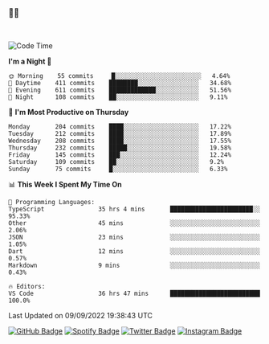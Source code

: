 ### 🤙🍺

<!-- <a href="https://github-readme-stats.vercel.app/api?username=hzak2xx&count_private=true&show_icons=true&theme=dracula">
  <img align="center" src="https://github-readme-stats.vercel.app/api?username=hzak2xx&count_private=true&show_icons=true&theme=dracula" />
</a>
</br> -->
</br>

<!--START_SECTION:waka-->
![Code Time](http://img.shields.io/badge/Code%20Time-1%2C828%20hrs%205%20mins-blue)

**I'm a Night 🦉** 

```text
🌞 Morning    55 commits     █░░░░░░░░░░░░░░░░░░░░░░░░   4.64% 
🌆 Daytime    411 commits    ████████░░░░░░░░░░░░░░░░░   34.68% 
🌃 Evening    611 commits    █████████████░░░░░░░░░░░░   51.56% 
🌙 Night      108 commits    ██░░░░░░░░░░░░░░░░░░░░░░░   9.11%

```
📅 **I'm Most Productive on Thursday** 

```text
Monday       204 commits    ████░░░░░░░░░░░░░░░░░░░░░   17.22% 
Tuesday      212 commits    ████░░░░░░░░░░░░░░░░░░░░░   17.89% 
Wednesday    208 commits    ████░░░░░░░░░░░░░░░░░░░░░   17.55% 
Thursday     232 commits    █████░░░░░░░░░░░░░░░░░░░░   19.58% 
Friday       145 commits    ███░░░░░░░░░░░░░░░░░░░░░░   12.24% 
Saturday     109 commits    ██░░░░░░░░░░░░░░░░░░░░░░░   9.2% 
Sunday       75 commits     █░░░░░░░░░░░░░░░░░░░░░░░░   6.33%

```


📊 **This Week I Spent My Time On** 

```text
💬 Programming Languages: 
TypeScript               35 hrs 4 mins       ███████████████████████░░   95.33% 
Other                    45 mins             ░░░░░░░░░░░░░░░░░░░░░░░░░   2.06% 
JSON                     23 mins             ░░░░░░░░░░░░░░░░░░░░░░░░░   1.05% 
Dart                     12 mins             ░░░░░░░░░░░░░░░░░░░░░░░░░   0.57% 
Markdown                 9 mins              ░░░░░░░░░░░░░░░░░░░░░░░░░   0.43%

🔥 Editors: 
VS Code                  36 hrs 47 mins      █████████████████████████   100.0%

```


 Last Updated on 09/09/2022 19:38:43 UTC
<!--END_SECTION:waka-->

[![GitHub Badge](https://img.shields.io/badge/GitHub-100000?style=for-the-badge&logo=github&logoColor=white)](https://github.com/hzak2xx)
[![Spotify Badge](https://img.shields.io/badge/Spotify-1ED760?&style=for-the-badge&logo=spotify&logoColor=white)](https://open.spotify.com/user/uf90s6sbbh75a1mt44clkhkvf)
[![Twitter Badge](https://img.shields.io/badge/Twitter-1DA1F2?style=for-the-badge&logo=twitter&logoColor=white)](https://twitter.com/hzak2xx)
[![Instagram Badge](https://img.shields.io/badge/Instagram-E4405F?style=for-the-badge&logo=instagram&logoColor=white)](https://www.instagram.com/hzak2xx/)
